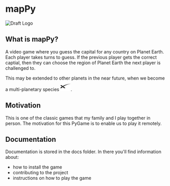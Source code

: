 # mapPy
![Draft Logo](assets/colourful-map-white-backgroun_1639-4225.avif)

## What is mapPy?
A video game where you guess the capital for any country on Planet Earth. Each player takes turns to guess. If the previous player gets the correct captial, then they can choose the region of Planet Earth the next player is challenged to.

This may be extended to other planets in the near future, when we become a multi-planetary species ![SpaceX](assets/spacex_logo_icon_144865-small.png).


## Motivation
This is one of the classic games that my family and I play together in person. The motivation for this PyGame is to enable us to play it remotely.


## Documentation

Documentation is stored in the docs folder. In there you'll find information about:

- how to install the game
- contributing to the project
- instructions on how to play the game
